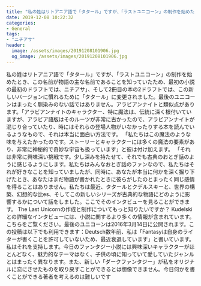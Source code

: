 ```yaml
---
title: "私の姓はリトアニア語で「タタール」ですが、「ラストユニコーン」の制作を始めたとき、この名前が物語の主な名前であることを知っていたため、最初の小説の最初のドラフトでは、ニチアサ」、そして2冊目の本の2ドラフトでは、この新しいバージョンに慣れるために「タタール」に変更されました。"
date: 2019-12-08 10:22:32
categories:
- General
tags:
- "ニチアサ"
header:
  image: /assets/images/20191208101906.jpg
  og_image: /assets/images/20191208101906.jpg
---
```


私の姓はリトアニア語で「タタール」ですが、「ラストユニコーン」の制作を始めたとき、この名前が物語の主な名前であることを知っていたため、最初の小説の最初のドラフトでは、ニチアサ」、そして2冊目の本の2ドラフトでは、この新しいバージョンに慣れるために「タタール」に変更されました。最後のユニコーンはまったく馴染みのない話ではありません。アラビアンナイトと類似点があります。「アラビアンナイトのキャラクター、特に魔法は、伝統に深く根付いていますが、アラビア語版はそのルーツが非常に古かったので、アラビアンナイトが混じり合っていたり、時にはそれらの登場人物がいなかったりする本を読んでいるようなもので、それは本当に面白い方法です。 「私たちはこの魔法のような味を与えたかったのです。ストーリーとキャラクターには多くの魔法の要素があり、非常に神秘的で奇妙な宇宙も扱っています」と彼は付け加えます。 「それは非常に興味深い挑戦です。少し深みを持たせて、それでも古典のおとぎ話のように感じるようにします。私たちはみんなおとぎ話のファンなので、私たちはそれが好きなことを知っていましたが、同時に、あなたが本当に何かを深く掘り下げたとき、あなたはまだ物語が書かれたときに彼らがしたのとまったく同じ感情を得ることはありません。私たちは最近、タタールとクデルスキーと、世界の構築、幻想的な比es、そしてこの新しいシリーズが古典的な物語にどのように影響するかについて話をしました。ここでそのインタビューを見ることができます。 The Last Unicornの作成と制作についてもっと知りたいですか？ Kudelskiとの詳細なインタビューには、小説に関するより多くの情報が含まれています。こちらをご覧ください。最後のユニコーンは2016年3月14日に公開されます。この投稿は以下でも利用できます：Deutsch数年前、私は「Fantasyは自身のライターが書くことを許可していないため、最近衰退しています」と書いています。私はそれを支持します。今日のファンタジー小説には興味深いキャラクターがほとんどなく、魅力的なテーマはなく、子供の頃に知っていて愛していたジャンルとはまったく異なります。また、新しい「ダークファンタジー」が私をオリジナルに恋にさせたものを取り戻すことができるとは想像できません。今日何かを書くことができる著者を考えるのは難しいです
